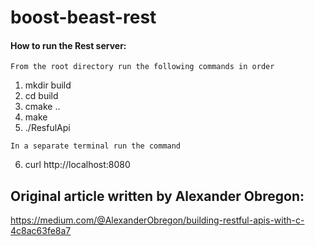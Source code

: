 # boost-beast-rest
#### How to run the Rest server:
```
From the root directory run the following commands in order
```
1. mkdir build
2. cd build
3. cmake ..
4. make
5. ./ResfulApi
```
In a separate terminal run the command
```
6. curl http://localhost:8080  

## Original article written by Alexander Obregon:
https://medium.com/@AlexanderObregon/building-restful-apis-with-c-4c8ac63fe8a7